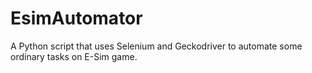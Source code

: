 # EsimAutomator
A Python script that uses Selenium and Geckodriver to automate some ordinary tasks on E-Sim game.
